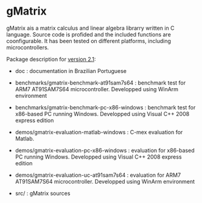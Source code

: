 # gMatrix
gMatrix ais a matrix calculus and linear algebra librarry written in C language. Source code is profided and the included functions are coonfigurable. It has been tested on different platforms, including microcontrollers.

Package description for [version 2.1](https://github.com/lara-unb/gMatrix/blob/master/release-v2.1.rar):

- doc : documentation in Brazilian Portuguese

- benchmarks/gmatrix-benchmark-at91sam7s64 : benchmark test for ARM7 AT91SAM7S64 microcontroller. Developped using WinArm environment

- benchmarks/gmatrix-benchmark-pc-x86-windows : benchmark test for x86-based PC running Windows. Developped using Visual C++ 2008 express edition

- demos/gmatrix-evaluation-matlab-windows : C-mex evaluation for Matlab.

- demos/gmatrix-evaluation-pc-x86-windows : evaluation for x86-based PC running Windows. Developped using Visual C++ 2008 express edition

- demos/gmatrix-evaluation-uc-at91sam7s64 : evaluation for ARM7 AT91SAM7S64 microcontroller. Developped using WinArm environment

- src/ : gMatrix sources

